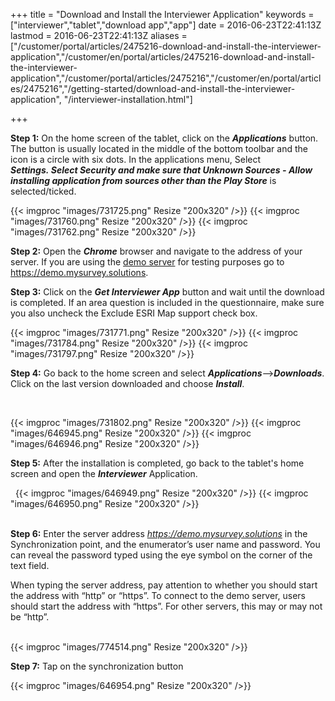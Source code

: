 ﻿+++
title = "Download and Install the Interviewer Application"
keywords = ["interviewer","tablet","download app","app"]
date = 2016-06-23T22:41:13Z
lastmod = 2016-06-23T22:41:13Z
aliases = ["/customer/portal/articles/2475216-download-and-install-the-interviewer-application","/customer/en/portal/articles/2475216-download-and-install-the-interviewer-application","/customer/portal/articles/2475216","/customer/en/portal/articles/2475216","/getting-started/download-and-install-the-interviewer-application", "/interviewer-installation.html"]

+++

**Step 1:** On the home screen of the tablet, click on the
***Applications*** button. The button is usually located in the middle
of the bottom toolbar and the icon is a circle with six dots. In the
applications menu, Select ***Settings. ***Select ***Security*** and make
sure that*** Unknown Sources - Allow installing application from sources
other than the Play Store*** is selected/ticked.  



{{< imgproc "images/731725.png" Resize "200x320" />}}
{{< imgproc "images/731760.png" Resize "200x320" />}}
{{< imgproc "images/731762.png" Resize "200x320" />}}
  
**Step 2:** Open the ***Chrome*** browser and navigate to the address of
your server. If you are using the [demo
server](https://demo.mysurvey.solutions) for testing purposes go to
https://demo.mysurvey.solutions.  
  
**Step 3:** Click on the ***Get Interviewer App*** button and wait until
the download is completed. If an area question is included in the
questionnaire, make sure you also uncheck the Exclude ESRI Map
support check box.  
  
{{< imgproc "images/731771.png" Resize "200x320" />}}
{{< imgproc "images/731784.png" Resize "200x320" />}}
{{< imgproc "images/731797.png" Resize "200x320" />}}

  
  
  
**Step 4:** Go back to the home screen and select
***Applications***—&gt;***Downloads***. Click on the last version
downloaded and choose ***Install***.  
  
 

{{< imgproc "images/731802.png" Resize "200x320" />}}
{{< imgproc "images/646945.png" Resize "200x320" />}}
{{< imgproc "images/646946.png" Resize "200x320" />}}

  
  
**Step 5:** After the installation is completed, go back to the tablet's
home screen and open the ***Interviewer*** Application.
  
 
{{< imgproc "images/646949.png" Resize "200x320" />}}
{{< imgproc "images/646950.png" Resize "200x320" />}}
  
   
**Step 6:** Enter the server address *https://demo.mysurvey.solutions*
in the Synchronization point, and the enumerator’s user name and
password. You can reveal the password typed using the eye symbol on the
corner of the text field. 
  
When typing the server address, pay attention to whether you should
start the address with “http” or “https”. To connect to the demo server,
users should start the address with “https”. For other servers, this may
or may not be “http”.  
   
  
  
{{< imgproc "images/774514.png" Resize "200x320" />}}
  
**Step 7:** Tap on the synchronization button
  
{{< imgproc "images/646954.png" Resize "200x320" />}}
